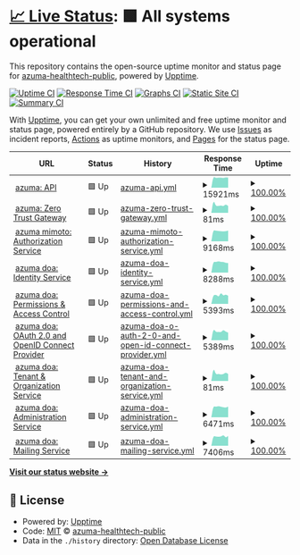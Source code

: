 # [📈 Live Status](https://status.qss.azuma-health.tech): <!--live status--> **🟩 All systems operational**

This repository contains the open-source uptime monitor and status page for [azuma-healthtech-public](https://status.qss.azuma-health.tech), powered by [Upptime](https://github.com/upptime/upptime).

[![Uptime CI](https://github.com/azuma-healthtech-public/uptime-qss/workflows/Uptime%20CI/badge.svg)](https://github.com/azuma-healthtech-public/uptime-qss/actions?query=workflow%3A%22Uptime+CI%22)
[![Response Time CI](https://github.com/azuma-healthtech-public/uptime-qss/workflows/Response%20Time%20CI/badge.svg)](https://github.com/azuma-healthtech-public/uptime-qss/actions?query=workflow%3A%22Response+Time+CI%22)
[![Graphs CI](https://github.com/azuma-healthtech-public/uptime-qss/workflows/Graphs%20CI/badge.svg)](https://github.com/azuma-healthtech-public/uptime-qss/actions?query=workflow%3A%22Graphs+CI%22)
[![Static Site CI](https://github.com/azuma-healthtech-public/uptime-qss/workflows/Static%20Site%20CI/badge.svg)](https://github.com/azuma-healthtech-public/uptime-qss/actions?query=workflow%3A%22Static+Site+CI%22)
[![Summary CI](https://github.com/azuma-healthtech-public/uptime-qss/workflows/Summary%20CI/badge.svg)](https://github.com/azuma-healthtech-public/uptime-qss/actions?query=workflow%3A%22Summary+CI%22)

With [Upptime](https://upptime.js.org), you can get your own unlimited and free uptime monitor and status page, powered entirely by a GitHub repository. We use [Issues](https://github.com/azuma-healthtech-public/uptime-qss/issues) as incident reports, [Actions](https://github.com/azuma-healthtech-public/uptime-qss/actions) as uptime monitors, and [Pages](https://status.qss.azuma-health.tech) for the status page.

<!--start: status pages-->
<!-- This summary is generated by Upptime (https://github.com/upptime/upptime) -->
<!-- Do not edit this manually, your changes will be overwritten -->
<!-- prettier-ignore -->
| URL | Status | History | Response Time | Uptime |
| --- | ------ | ------- | ------------- | ------ |
| <img alt="" src="https://icons.duckduckgo.com/ip3/qss.azuma-health.tech.ico" height="13"> [azuma: API](https://qss.azuma-health.tech/health/doa-gateway) | 🟩 Up | [azuma-api.yml](https://github.com/azuma-healthtech-public/uptime-qss/commits/HEAD/history/azuma-api.yml) | <details><summary><img alt="Response time graph" src="./graphs/azuma-api/response-time-week.png" height="20"> 15921ms</summary><br><a href="https://status.qss.azuma-health.tech/history/azuma-api"><img alt="Response time 14660" src="https://img.shields.io/endpoint?url=https%3A%2F%2Fraw.githubusercontent.com%2Fazuma-healthtech-public%2Fuptime-qss%2FHEAD%2Fapi%2Fazuma-api%2Fresponse-time.json"></a><br><a href="https://status.qss.azuma-health.tech/history/azuma-api"><img alt="24-hour response time 16034" src="https://img.shields.io/endpoint?url=https%3A%2F%2Fraw.githubusercontent.com%2Fazuma-healthtech-public%2Fuptime-qss%2FHEAD%2Fapi%2Fazuma-api%2Fresponse-time-day.json"></a><br><a href="https://status.qss.azuma-health.tech/history/azuma-api"><img alt="7-day response time 15921" src="https://img.shields.io/endpoint?url=https%3A%2F%2Fraw.githubusercontent.com%2Fazuma-healthtech-public%2Fuptime-qss%2FHEAD%2Fapi%2Fazuma-api%2Fresponse-time-week.json"></a><br><a href="https://status.qss.azuma-health.tech/history/azuma-api"><img alt="30-day response time 16246" src="https://img.shields.io/endpoint?url=https%3A%2F%2Fraw.githubusercontent.com%2Fazuma-healthtech-public%2Fuptime-qss%2FHEAD%2Fapi%2Fazuma-api%2Fresponse-time-month.json"></a><br><a href="https://status.qss.azuma-health.tech/history/azuma-api"><img alt="1-year response time 14660" src="https://img.shields.io/endpoint?url=https%3A%2F%2Fraw.githubusercontent.com%2Fazuma-healthtech-public%2Fuptime-qss%2FHEAD%2Fapi%2Fazuma-api%2Fresponse-time-year.json"></a></details> | <details><summary><a href="https://status.qss.azuma-health.tech/history/azuma-api">100.00%</a></summary><a href="https://status.qss.azuma-health.tech/history/azuma-api"><img alt="All-time uptime 99.68%" src="https://img.shields.io/endpoint?url=https%3A%2F%2Fraw.githubusercontent.com%2Fazuma-healthtech-public%2Fuptime-qss%2FHEAD%2Fapi%2Fazuma-api%2Fuptime.json"></a><br><a href="https://status.qss.azuma-health.tech/history/azuma-api"><img alt="24-hour uptime 100.00%" src="https://img.shields.io/endpoint?url=https%3A%2F%2Fraw.githubusercontent.com%2Fazuma-healthtech-public%2Fuptime-qss%2FHEAD%2Fapi%2Fazuma-api%2Fuptime-day.json"></a><br><a href="https://status.qss.azuma-health.tech/history/azuma-api"><img alt="7-day uptime 100.00%" src="https://img.shields.io/endpoint?url=https%3A%2F%2Fraw.githubusercontent.com%2Fazuma-healthtech-public%2Fuptime-qss%2FHEAD%2Fapi%2Fazuma-api%2Fuptime-week.json"></a><br><a href="https://status.qss.azuma-health.tech/history/azuma-api"><img alt="30-day uptime 100.00%" src="https://img.shields.io/endpoint?url=https%3A%2F%2Fraw.githubusercontent.com%2Fazuma-healthtech-public%2Fuptime-qss%2FHEAD%2Fapi%2Fazuma-api%2Fuptime-month.json"></a><br><a href="https://status.qss.azuma-health.tech/history/azuma-api"><img alt="1-year uptime 99.68%" src="https://img.shields.io/endpoint?url=https%3A%2F%2Fraw.githubusercontent.com%2Fazuma-healthtech-public%2Fuptime-qss%2FHEAD%2Fapi%2Fazuma-api%2Fuptime-year.json"></a></details>
| <img alt="" src="https://icons.duckduckgo.com/ip3/qss.azuma-health.tech.ico" height="13"> [azuma: Zero Trust Gateway](https://qss.azuma-health.tech/health/gateway) | 🟩 Up | [azuma-zero-trust-gateway.yml](https://github.com/azuma-healthtech-public/uptime-qss/commits/HEAD/history/azuma-zero-trust-gateway.yml) | <details><summary><img alt="Response time graph" src="./graphs/azuma-zero-trust-gateway/response-time-week.png" height="20"> 81ms</summary><br><a href="https://status.qss.azuma-health.tech/history/azuma-zero-trust-gateway"><img alt="Response time 94" src="https://img.shields.io/endpoint?url=https%3A%2F%2Fraw.githubusercontent.com%2Fazuma-healthtech-public%2Fuptime-qss%2FHEAD%2Fapi%2Fazuma-zero-trust-gateway%2Fresponse-time.json"></a><br><a href="https://status.qss.azuma-health.tech/history/azuma-zero-trust-gateway"><img alt="24-hour response time 72" src="https://img.shields.io/endpoint?url=https%3A%2F%2Fraw.githubusercontent.com%2Fazuma-healthtech-public%2Fuptime-qss%2FHEAD%2Fapi%2Fazuma-zero-trust-gateway%2Fresponse-time-day.json"></a><br><a href="https://status.qss.azuma-health.tech/history/azuma-zero-trust-gateway"><img alt="7-day response time 81" src="https://img.shields.io/endpoint?url=https%3A%2F%2Fraw.githubusercontent.com%2Fazuma-healthtech-public%2Fuptime-qss%2FHEAD%2Fapi%2Fazuma-zero-trust-gateway%2Fresponse-time-week.json"></a><br><a href="https://status.qss.azuma-health.tech/history/azuma-zero-trust-gateway"><img alt="30-day response time 93" src="https://img.shields.io/endpoint?url=https%3A%2F%2Fraw.githubusercontent.com%2Fazuma-healthtech-public%2Fuptime-qss%2FHEAD%2Fapi%2Fazuma-zero-trust-gateway%2Fresponse-time-month.json"></a><br><a href="https://status.qss.azuma-health.tech/history/azuma-zero-trust-gateway"><img alt="1-year response time 94" src="https://img.shields.io/endpoint?url=https%3A%2F%2Fraw.githubusercontent.com%2Fazuma-healthtech-public%2Fuptime-qss%2FHEAD%2Fapi%2Fazuma-zero-trust-gateway%2Fresponse-time-year.json"></a></details> | <details><summary><a href="https://status.qss.azuma-health.tech/history/azuma-zero-trust-gateway">100.00%</a></summary><a href="https://status.qss.azuma-health.tech/history/azuma-zero-trust-gateway"><img alt="All-time uptime 100.00%" src="https://img.shields.io/endpoint?url=https%3A%2F%2Fraw.githubusercontent.com%2Fazuma-healthtech-public%2Fuptime-qss%2FHEAD%2Fapi%2Fazuma-zero-trust-gateway%2Fuptime.json"></a><br><a href="https://status.qss.azuma-health.tech/history/azuma-zero-trust-gateway"><img alt="24-hour uptime 100.00%" src="https://img.shields.io/endpoint?url=https%3A%2F%2Fraw.githubusercontent.com%2Fazuma-healthtech-public%2Fuptime-qss%2FHEAD%2Fapi%2Fazuma-zero-trust-gateway%2Fuptime-day.json"></a><br><a href="https://status.qss.azuma-health.tech/history/azuma-zero-trust-gateway"><img alt="7-day uptime 100.00%" src="https://img.shields.io/endpoint?url=https%3A%2F%2Fraw.githubusercontent.com%2Fazuma-healthtech-public%2Fuptime-qss%2FHEAD%2Fapi%2Fazuma-zero-trust-gateway%2Fuptime-week.json"></a><br><a href="https://status.qss.azuma-health.tech/history/azuma-zero-trust-gateway"><img alt="30-day uptime 100.00%" src="https://img.shields.io/endpoint?url=https%3A%2F%2Fraw.githubusercontent.com%2Fazuma-healthtech-public%2Fuptime-qss%2FHEAD%2Fapi%2Fazuma-zero-trust-gateway%2Fuptime-month.json"></a><br><a href="https://status.qss.azuma-health.tech/history/azuma-zero-trust-gateway"><img alt="1-year uptime 100.00%" src="https://img.shields.io/endpoint?url=https%3A%2F%2Fraw.githubusercontent.com%2Fazuma-healthtech-public%2Fuptime-qss%2FHEAD%2Fapi%2Fazuma-zero-trust-gateway%2Fuptime-year.json"></a></details>
| <img alt="" src="https://icons.duckduckgo.com/ip3/qss.azuma-health.tech.ico" height="13"> [azuma mimoto: Authorization Service](https://qss.azuma-health.tech/health/mimoto-auth) | 🟩 Up | [azuma-mimoto-authorization-service.yml](https://github.com/azuma-healthtech-public/uptime-qss/commits/HEAD/history/azuma-mimoto-authorization-service.yml) | <details><summary><img alt="Response time graph" src="./graphs/azuma-mimoto-authorization-service/response-time-week.png" height="20"> 9168ms</summary><br><a href="https://status.qss.azuma-health.tech/history/azuma-mimoto-authorization-service"><img alt="Response time 8998" src="https://img.shields.io/endpoint?url=https%3A%2F%2Fraw.githubusercontent.com%2Fazuma-healthtech-public%2Fuptime-qss%2FHEAD%2Fapi%2Fazuma-mimoto-authorization-service%2Fresponse-time.json"></a><br><a href="https://status.qss.azuma-health.tech/history/azuma-mimoto-authorization-service"><img alt="24-hour response time 9496" src="https://img.shields.io/endpoint?url=https%3A%2F%2Fraw.githubusercontent.com%2Fazuma-healthtech-public%2Fuptime-qss%2FHEAD%2Fapi%2Fazuma-mimoto-authorization-service%2Fresponse-time-day.json"></a><br><a href="https://status.qss.azuma-health.tech/history/azuma-mimoto-authorization-service"><img alt="7-day response time 9168" src="https://img.shields.io/endpoint?url=https%3A%2F%2Fraw.githubusercontent.com%2Fazuma-healthtech-public%2Fuptime-qss%2FHEAD%2Fapi%2Fazuma-mimoto-authorization-service%2Fresponse-time-week.json"></a><br><a href="https://status.qss.azuma-health.tech/history/azuma-mimoto-authorization-service"><img alt="30-day response time 8708" src="https://img.shields.io/endpoint?url=https%3A%2F%2Fraw.githubusercontent.com%2Fazuma-healthtech-public%2Fuptime-qss%2FHEAD%2Fapi%2Fazuma-mimoto-authorization-service%2Fresponse-time-month.json"></a><br><a href="https://status.qss.azuma-health.tech/history/azuma-mimoto-authorization-service"><img alt="1-year response time 8998" src="https://img.shields.io/endpoint?url=https%3A%2F%2Fraw.githubusercontent.com%2Fazuma-healthtech-public%2Fuptime-qss%2FHEAD%2Fapi%2Fazuma-mimoto-authorization-service%2Fresponse-time-year.json"></a></details> | <details><summary><a href="https://status.qss.azuma-health.tech/history/azuma-mimoto-authorization-service">100.00%</a></summary><a href="https://status.qss.azuma-health.tech/history/azuma-mimoto-authorization-service"><img alt="All-time uptime 100.00%" src="https://img.shields.io/endpoint?url=https%3A%2F%2Fraw.githubusercontent.com%2Fazuma-healthtech-public%2Fuptime-qss%2FHEAD%2Fapi%2Fazuma-mimoto-authorization-service%2Fuptime.json"></a><br><a href="https://status.qss.azuma-health.tech/history/azuma-mimoto-authorization-service"><img alt="24-hour uptime 100.00%" src="https://img.shields.io/endpoint?url=https%3A%2F%2Fraw.githubusercontent.com%2Fazuma-healthtech-public%2Fuptime-qss%2FHEAD%2Fapi%2Fazuma-mimoto-authorization-service%2Fuptime-day.json"></a><br><a href="https://status.qss.azuma-health.tech/history/azuma-mimoto-authorization-service"><img alt="7-day uptime 100.00%" src="https://img.shields.io/endpoint?url=https%3A%2F%2Fraw.githubusercontent.com%2Fazuma-healthtech-public%2Fuptime-qss%2FHEAD%2Fapi%2Fazuma-mimoto-authorization-service%2Fuptime-week.json"></a><br><a href="https://status.qss.azuma-health.tech/history/azuma-mimoto-authorization-service"><img alt="30-day uptime 100.00%" src="https://img.shields.io/endpoint?url=https%3A%2F%2Fraw.githubusercontent.com%2Fazuma-healthtech-public%2Fuptime-qss%2FHEAD%2Fapi%2Fazuma-mimoto-authorization-service%2Fuptime-month.json"></a><br><a href="https://status.qss.azuma-health.tech/history/azuma-mimoto-authorization-service"><img alt="1-year uptime 100.00%" src="https://img.shields.io/endpoint?url=https%3A%2F%2Fraw.githubusercontent.com%2Fazuma-healthtech-public%2Fuptime-qss%2FHEAD%2Fapi%2Fazuma-mimoto-authorization-service%2Fuptime-year.json"></a></details>
| <img alt="" src="https://icons.duckduckgo.com/ip3/qss.azuma-health.tech.ico" height="13"> [azuma doa: Identity Service](https://qss.azuma-health.tech/health/doa-idp) | 🟩 Up | [azuma-doa-identity-service.yml](https://github.com/azuma-healthtech-public/uptime-qss/commits/HEAD/history/azuma-doa-identity-service.yml) | <details><summary><img alt="Response time graph" src="./graphs/azuma-doa-identity-service/response-time-week.png" height="20"> 8288ms</summary><br><a href="https://status.qss.azuma-health.tech/history/azuma-doa-identity-service"><img alt="Response time 6938" src="https://img.shields.io/endpoint?url=https%3A%2F%2Fraw.githubusercontent.com%2Fazuma-healthtech-public%2Fuptime-qss%2FHEAD%2Fapi%2Fazuma-doa-identity-service%2Fresponse-time.json"></a><br><a href="https://status.qss.azuma-health.tech/history/azuma-doa-identity-service"><img alt="24-hour response time 7563" src="https://img.shields.io/endpoint?url=https%3A%2F%2Fraw.githubusercontent.com%2Fazuma-healthtech-public%2Fuptime-qss%2FHEAD%2Fapi%2Fazuma-doa-identity-service%2Fresponse-time-day.json"></a><br><a href="https://status.qss.azuma-health.tech/history/azuma-doa-identity-service"><img alt="7-day response time 8288" src="https://img.shields.io/endpoint?url=https%3A%2F%2Fraw.githubusercontent.com%2Fazuma-healthtech-public%2Fuptime-qss%2FHEAD%2Fapi%2Fazuma-doa-identity-service%2Fresponse-time-week.json"></a><br><a href="https://status.qss.azuma-health.tech/history/azuma-doa-identity-service"><img alt="30-day response time 8395" src="https://img.shields.io/endpoint?url=https%3A%2F%2Fraw.githubusercontent.com%2Fazuma-healthtech-public%2Fuptime-qss%2FHEAD%2Fapi%2Fazuma-doa-identity-service%2Fresponse-time-month.json"></a><br><a href="https://status.qss.azuma-health.tech/history/azuma-doa-identity-service"><img alt="1-year response time 6938" src="https://img.shields.io/endpoint?url=https%3A%2F%2Fraw.githubusercontent.com%2Fazuma-healthtech-public%2Fuptime-qss%2FHEAD%2Fapi%2Fazuma-doa-identity-service%2Fresponse-time-year.json"></a></details> | <details><summary><a href="https://status.qss.azuma-health.tech/history/azuma-doa-identity-service">100.00%</a></summary><a href="https://status.qss.azuma-health.tech/history/azuma-doa-identity-service"><img alt="All-time uptime 100.00%" src="https://img.shields.io/endpoint?url=https%3A%2F%2Fraw.githubusercontent.com%2Fazuma-healthtech-public%2Fuptime-qss%2FHEAD%2Fapi%2Fazuma-doa-identity-service%2Fuptime.json"></a><br><a href="https://status.qss.azuma-health.tech/history/azuma-doa-identity-service"><img alt="24-hour uptime 100.00%" src="https://img.shields.io/endpoint?url=https%3A%2F%2Fraw.githubusercontent.com%2Fazuma-healthtech-public%2Fuptime-qss%2FHEAD%2Fapi%2Fazuma-doa-identity-service%2Fuptime-day.json"></a><br><a href="https://status.qss.azuma-health.tech/history/azuma-doa-identity-service"><img alt="7-day uptime 100.00%" src="https://img.shields.io/endpoint?url=https%3A%2F%2Fraw.githubusercontent.com%2Fazuma-healthtech-public%2Fuptime-qss%2FHEAD%2Fapi%2Fazuma-doa-identity-service%2Fuptime-week.json"></a><br><a href="https://status.qss.azuma-health.tech/history/azuma-doa-identity-service"><img alt="30-day uptime 100.00%" src="https://img.shields.io/endpoint?url=https%3A%2F%2Fraw.githubusercontent.com%2Fazuma-healthtech-public%2Fuptime-qss%2FHEAD%2Fapi%2Fazuma-doa-identity-service%2Fuptime-month.json"></a><br><a href="https://status.qss.azuma-health.tech/history/azuma-doa-identity-service"><img alt="1-year uptime 100.00%" src="https://img.shields.io/endpoint?url=https%3A%2F%2Fraw.githubusercontent.com%2Fazuma-healthtech-public%2Fuptime-qss%2FHEAD%2Fapi%2Fazuma-doa-identity-service%2Fuptime-year.json"></a></details>
| <img alt="" src="https://icons.duckduckgo.com/ip3/qss.azuma-health.tech.ico" height="13"> [azuma doa: Permissions & Access Control](https://qss.azuma-health.tech/health/doa-acl) | 🟩 Up | [azuma-doa-permissions-and-access-control.yml](https://github.com/azuma-healthtech-public/uptime-qss/commits/HEAD/history/azuma-doa-permissions-and-access-control.yml) | <details><summary><img alt="Response time graph" src="./graphs/azuma-doa-permissions-and-access-control/response-time-week.png" height="20"> 5393ms</summary><br><a href="https://status.qss.azuma-health.tech/history/azuma-doa-permissions-and-access-control"><img alt="Response time 5053" src="https://img.shields.io/endpoint?url=https%3A%2F%2Fraw.githubusercontent.com%2Fazuma-healthtech-public%2Fuptime-qss%2FHEAD%2Fapi%2Fazuma-doa-permissions-and-access-control%2Fresponse-time.json"></a><br><a href="https://status.qss.azuma-health.tech/history/azuma-doa-permissions-and-access-control"><img alt="24-hour response time 5053" src="https://img.shields.io/endpoint?url=https%3A%2F%2Fraw.githubusercontent.com%2Fazuma-healthtech-public%2Fuptime-qss%2FHEAD%2Fapi%2Fazuma-doa-permissions-and-access-control%2Fresponse-time-day.json"></a><br><a href="https://status.qss.azuma-health.tech/history/azuma-doa-permissions-and-access-control"><img alt="7-day response time 5393" src="https://img.shields.io/endpoint?url=https%3A%2F%2Fraw.githubusercontent.com%2Fazuma-healthtech-public%2Fuptime-qss%2FHEAD%2Fapi%2Fazuma-doa-permissions-and-access-control%2Fresponse-time-week.json"></a><br><a href="https://status.qss.azuma-health.tech/history/azuma-doa-permissions-and-access-control"><img alt="30-day response time 5268" src="https://img.shields.io/endpoint?url=https%3A%2F%2Fraw.githubusercontent.com%2Fazuma-healthtech-public%2Fuptime-qss%2FHEAD%2Fapi%2Fazuma-doa-permissions-and-access-control%2Fresponse-time-month.json"></a><br><a href="https://status.qss.azuma-health.tech/history/azuma-doa-permissions-and-access-control"><img alt="1-year response time 5053" src="https://img.shields.io/endpoint?url=https%3A%2F%2Fraw.githubusercontent.com%2Fazuma-healthtech-public%2Fuptime-qss%2FHEAD%2Fapi%2Fazuma-doa-permissions-and-access-control%2Fresponse-time-year.json"></a></details> | <details><summary><a href="https://status.qss.azuma-health.tech/history/azuma-doa-permissions-and-access-control">100.00%</a></summary><a href="https://status.qss.azuma-health.tech/history/azuma-doa-permissions-and-access-control"><img alt="All-time uptime 100.00%" src="https://img.shields.io/endpoint?url=https%3A%2F%2Fraw.githubusercontent.com%2Fazuma-healthtech-public%2Fuptime-qss%2FHEAD%2Fapi%2Fazuma-doa-permissions-and-access-control%2Fuptime.json"></a><br><a href="https://status.qss.azuma-health.tech/history/azuma-doa-permissions-and-access-control"><img alt="24-hour uptime 100.00%" src="https://img.shields.io/endpoint?url=https%3A%2F%2Fraw.githubusercontent.com%2Fazuma-healthtech-public%2Fuptime-qss%2FHEAD%2Fapi%2Fazuma-doa-permissions-and-access-control%2Fuptime-day.json"></a><br><a href="https://status.qss.azuma-health.tech/history/azuma-doa-permissions-and-access-control"><img alt="7-day uptime 100.00%" src="https://img.shields.io/endpoint?url=https%3A%2F%2Fraw.githubusercontent.com%2Fazuma-healthtech-public%2Fuptime-qss%2FHEAD%2Fapi%2Fazuma-doa-permissions-and-access-control%2Fuptime-week.json"></a><br><a href="https://status.qss.azuma-health.tech/history/azuma-doa-permissions-and-access-control"><img alt="30-day uptime 100.00%" src="https://img.shields.io/endpoint?url=https%3A%2F%2Fraw.githubusercontent.com%2Fazuma-healthtech-public%2Fuptime-qss%2FHEAD%2Fapi%2Fazuma-doa-permissions-and-access-control%2Fuptime-month.json"></a><br><a href="https://status.qss.azuma-health.tech/history/azuma-doa-permissions-and-access-control"><img alt="1-year uptime 100.00%" src="https://img.shields.io/endpoint?url=https%3A%2F%2Fraw.githubusercontent.com%2Fazuma-healthtech-public%2Fuptime-qss%2FHEAD%2Fapi%2Fazuma-doa-permissions-and-access-control%2Fuptime-year.json"></a></details>
| <img alt="" src="https://icons.duckduckgo.com/ip3/qss.azuma-health.tech.ico" height="13"> [azuma doa: OAuth 2.0 and OpenID Connect Provider](https://qss.azuma-health.tech/health/doa-oidc) | 🟩 Up | [azuma-doa-o-auth-2-0-and-open-id-connect-provider.yml](https://github.com/azuma-healthtech-public/uptime-qss/commits/HEAD/history/azuma-doa-o-auth-2-0-and-open-id-connect-provider.yml) | <details><summary><img alt="Response time graph" src="./graphs/azuma-doa-o-auth-2-0-and-open-id-connect-provider/response-time-week.png" height="20"> 5389ms</summary><br><a href="https://status.qss.azuma-health.tech/history/azuma-doa-o-auth-2-0-and-open-id-connect-provider"><img alt="Response time 5032" src="https://img.shields.io/endpoint?url=https%3A%2F%2Fraw.githubusercontent.com%2Fazuma-healthtech-public%2Fuptime-qss%2FHEAD%2Fapi%2Fazuma-doa-o-auth-2-0-and-open-id-connect-provider%2Fresponse-time.json"></a><br><a href="https://status.qss.azuma-health.tech/history/azuma-doa-o-auth-2-0-and-open-id-connect-provider"><img alt="24-hour response time 4653" src="https://img.shields.io/endpoint?url=https%3A%2F%2Fraw.githubusercontent.com%2Fazuma-healthtech-public%2Fuptime-qss%2FHEAD%2Fapi%2Fazuma-doa-o-auth-2-0-and-open-id-connect-provider%2Fresponse-time-day.json"></a><br><a href="https://status.qss.azuma-health.tech/history/azuma-doa-o-auth-2-0-and-open-id-connect-provider"><img alt="7-day response time 5389" src="https://img.shields.io/endpoint?url=https%3A%2F%2Fraw.githubusercontent.com%2Fazuma-healthtech-public%2Fuptime-qss%2FHEAD%2Fapi%2Fazuma-doa-o-auth-2-0-and-open-id-connect-provider%2Fresponse-time-week.json"></a><br><a href="https://status.qss.azuma-health.tech/history/azuma-doa-o-auth-2-0-and-open-id-connect-provider"><img alt="30-day response time 5184" src="https://img.shields.io/endpoint?url=https%3A%2F%2Fraw.githubusercontent.com%2Fazuma-healthtech-public%2Fuptime-qss%2FHEAD%2Fapi%2Fazuma-doa-o-auth-2-0-and-open-id-connect-provider%2Fresponse-time-month.json"></a><br><a href="https://status.qss.azuma-health.tech/history/azuma-doa-o-auth-2-0-and-open-id-connect-provider"><img alt="1-year response time 5032" src="https://img.shields.io/endpoint?url=https%3A%2F%2Fraw.githubusercontent.com%2Fazuma-healthtech-public%2Fuptime-qss%2FHEAD%2Fapi%2Fazuma-doa-o-auth-2-0-and-open-id-connect-provider%2Fresponse-time-year.json"></a></details> | <details><summary><a href="https://status.qss.azuma-health.tech/history/azuma-doa-o-auth-2-0-and-open-id-connect-provider">100.00%</a></summary><a href="https://status.qss.azuma-health.tech/history/azuma-doa-o-auth-2-0-and-open-id-connect-provider"><img alt="All-time uptime 100.00%" src="https://img.shields.io/endpoint?url=https%3A%2F%2Fraw.githubusercontent.com%2Fazuma-healthtech-public%2Fuptime-qss%2FHEAD%2Fapi%2Fazuma-doa-o-auth-2-0-and-open-id-connect-provider%2Fuptime.json"></a><br><a href="https://status.qss.azuma-health.tech/history/azuma-doa-o-auth-2-0-and-open-id-connect-provider"><img alt="24-hour uptime 100.00%" src="https://img.shields.io/endpoint?url=https%3A%2F%2Fraw.githubusercontent.com%2Fazuma-healthtech-public%2Fuptime-qss%2FHEAD%2Fapi%2Fazuma-doa-o-auth-2-0-and-open-id-connect-provider%2Fuptime-day.json"></a><br><a href="https://status.qss.azuma-health.tech/history/azuma-doa-o-auth-2-0-and-open-id-connect-provider"><img alt="7-day uptime 100.00%" src="https://img.shields.io/endpoint?url=https%3A%2F%2Fraw.githubusercontent.com%2Fazuma-healthtech-public%2Fuptime-qss%2FHEAD%2Fapi%2Fazuma-doa-o-auth-2-0-and-open-id-connect-provider%2Fuptime-week.json"></a><br><a href="https://status.qss.azuma-health.tech/history/azuma-doa-o-auth-2-0-and-open-id-connect-provider"><img alt="30-day uptime 100.00%" src="https://img.shields.io/endpoint?url=https%3A%2F%2Fraw.githubusercontent.com%2Fazuma-healthtech-public%2Fuptime-qss%2FHEAD%2Fapi%2Fazuma-doa-o-auth-2-0-and-open-id-connect-provider%2Fuptime-month.json"></a><br><a href="https://status.qss.azuma-health.tech/history/azuma-doa-o-auth-2-0-and-open-id-connect-provider"><img alt="1-year uptime 100.00%" src="https://img.shields.io/endpoint?url=https%3A%2F%2Fraw.githubusercontent.com%2Fazuma-healthtech-public%2Fuptime-qss%2FHEAD%2Fapi%2Fazuma-doa-o-auth-2-0-and-open-id-connect-provider%2Fuptime-year.json"></a></details>
| <img alt="" src="https://icons.duckduckgo.com/ip3/qss.azuma-health.tech.ico" height="13"> [azuma doa: Tenant & Organization Service](https://qss.azuma-health.tech/health/doa-organization) | 🟩 Up | [azuma-doa-tenant-and-organization-service.yml](https://github.com/azuma-healthtech-public/uptime-qss/commits/HEAD/history/azuma-doa-tenant-and-organization-service.yml) | <details><summary><img alt="Response time graph" src="./graphs/azuma-doa-tenant-and-organization-service/response-time-week.png" height="20"> 81ms</summary><br><a href="https://status.qss.azuma-health.tech/history/azuma-doa-tenant-and-organization-service"><img alt="Response time 94" src="https://img.shields.io/endpoint?url=https%3A%2F%2Fraw.githubusercontent.com%2Fazuma-healthtech-public%2Fuptime-qss%2FHEAD%2Fapi%2Fazuma-doa-tenant-and-organization-service%2Fresponse-time.json"></a><br><a href="https://status.qss.azuma-health.tech/history/azuma-doa-tenant-and-organization-service"><img alt="24-hour response time 73" src="https://img.shields.io/endpoint?url=https%3A%2F%2Fraw.githubusercontent.com%2Fazuma-healthtech-public%2Fuptime-qss%2FHEAD%2Fapi%2Fazuma-doa-tenant-and-organization-service%2Fresponse-time-day.json"></a><br><a href="https://status.qss.azuma-health.tech/history/azuma-doa-tenant-and-organization-service"><img alt="7-day response time 81" src="https://img.shields.io/endpoint?url=https%3A%2F%2Fraw.githubusercontent.com%2Fazuma-healthtech-public%2Fuptime-qss%2FHEAD%2Fapi%2Fazuma-doa-tenant-and-organization-service%2Fresponse-time-week.json"></a><br><a href="https://status.qss.azuma-health.tech/history/azuma-doa-tenant-and-organization-service"><img alt="30-day response time 93" src="https://img.shields.io/endpoint?url=https%3A%2F%2Fraw.githubusercontent.com%2Fazuma-healthtech-public%2Fuptime-qss%2FHEAD%2Fapi%2Fazuma-doa-tenant-and-organization-service%2Fresponse-time-month.json"></a><br><a href="https://status.qss.azuma-health.tech/history/azuma-doa-tenant-and-organization-service"><img alt="1-year response time 94" src="https://img.shields.io/endpoint?url=https%3A%2F%2Fraw.githubusercontent.com%2Fazuma-healthtech-public%2Fuptime-qss%2FHEAD%2Fapi%2Fazuma-doa-tenant-and-organization-service%2Fresponse-time-year.json"></a></details> | <details><summary><a href="https://status.qss.azuma-health.tech/history/azuma-doa-tenant-and-organization-service">100.00%</a></summary><a href="https://status.qss.azuma-health.tech/history/azuma-doa-tenant-and-organization-service"><img alt="All-time uptime 100.00%" src="https://img.shields.io/endpoint?url=https%3A%2F%2Fraw.githubusercontent.com%2Fazuma-healthtech-public%2Fuptime-qss%2FHEAD%2Fapi%2Fazuma-doa-tenant-and-organization-service%2Fuptime.json"></a><br><a href="https://status.qss.azuma-health.tech/history/azuma-doa-tenant-and-organization-service"><img alt="24-hour uptime 100.00%" src="https://img.shields.io/endpoint?url=https%3A%2F%2Fraw.githubusercontent.com%2Fazuma-healthtech-public%2Fuptime-qss%2FHEAD%2Fapi%2Fazuma-doa-tenant-and-organization-service%2Fuptime-day.json"></a><br><a href="https://status.qss.azuma-health.tech/history/azuma-doa-tenant-and-organization-service"><img alt="7-day uptime 100.00%" src="https://img.shields.io/endpoint?url=https%3A%2F%2Fraw.githubusercontent.com%2Fazuma-healthtech-public%2Fuptime-qss%2FHEAD%2Fapi%2Fazuma-doa-tenant-and-organization-service%2Fuptime-week.json"></a><br><a href="https://status.qss.azuma-health.tech/history/azuma-doa-tenant-and-organization-service"><img alt="30-day uptime 100.00%" src="https://img.shields.io/endpoint?url=https%3A%2F%2Fraw.githubusercontent.com%2Fazuma-healthtech-public%2Fuptime-qss%2FHEAD%2Fapi%2Fazuma-doa-tenant-and-organization-service%2Fuptime-month.json"></a><br><a href="https://status.qss.azuma-health.tech/history/azuma-doa-tenant-and-organization-service"><img alt="1-year uptime 100.00%" src="https://img.shields.io/endpoint?url=https%3A%2F%2Fraw.githubusercontent.com%2Fazuma-healthtech-public%2Fuptime-qss%2FHEAD%2Fapi%2Fazuma-doa-tenant-and-organization-service%2Fuptime-year.json"></a></details>
| <img alt="" src="https://icons.duckduckgo.com/ip3/qss.azuma-health.tech.ico" height="13"> [azuma doa: Administration Service](https://qss.azuma-health.tech/health/doa-admin) | 🟩 Up | [azuma-doa-administration-service.yml](https://github.com/azuma-healthtech-public/uptime-qss/commits/HEAD/history/azuma-doa-administration-service.yml) | <details><summary><img alt="Response time graph" src="./graphs/azuma-doa-administration-service/response-time-week.png" height="20"> 6471ms</summary><br><a href="https://status.qss.azuma-health.tech/history/azuma-doa-administration-service"><img alt="Response time 6236" src="https://img.shields.io/endpoint?url=https%3A%2F%2Fraw.githubusercontent.com%2Fazuma-healthtech-public%2Fuptime-qss%2FHEAD%2Fapi%2Fazuma-doa-administration-service%2Fresponse-time.json"></a><br><a href="https://status.qss.azuma-health.tech/history/azuma-doa-administration-service"><img alt="24-hour response time 6621" src="https://img.shields.io/endpoint?url=https%3A%2F%2Fraw.githubusercontent.com%2Fazuma-healthtech-public%2Fuptime-qss%2FHEAD%2Fapi%2Fazuma-doa-administration-service%2Fresponse-time-day.json"></a><br><a href="https://status.qss.azuma-health.tech/history/azuma-doa-administration-service"><img alt="7-day response time 6471" src="https://img.shields.io/endpoint?url=https%3A%2F%2Fraw.githubusercontent.com%2Fazuma-healthtech-public%2Fuptime-qss%2FHEAD%2Fapi%2Fazuma-doa-administration-service%2Fresponse-time-week.json"></a><br><a href="https://status.qss.azuma-health.tech/history/azuma-doa-administration-service"><img alt="30-day response time 6721" src="https://img.shields.io/endpoint?url=https%3A%2F%2Fraw.githubusercontent.com%2Fazuma-healthtech-public%2Fuptime-qss%2FHEAD%2Fapi%2Fazuma-doa-administration-service%2Fresponse-time-month.json"></a><br><a href="https://status.qss.azuma-health.tech/history/azuma-doa-administration-service"><img alt="1-year response time 6236" src="https://img.shields.io/endpoint?url=https%3A%2F%2Fraw.githubusercontent.com%2Fazuma-healthtech-public%2Fuptime-qss%2FHEAD%2Fapi%2Fazuma-doa-administration-service%2Fresponse-time-year.json"></a></details> | <details><summary><a href="https://status.qss.azuma-health.tech/history/azuma-doa-administration-service">100.00%</a></summary><a href="https://status.qss.azuma-health.tech/history/azuma-doa-administration-service"><img alt="All-time uptime 100.00%" src="https://img.shields.io/endpoint?url=https%3A%2F%2Fraw.githubusercontent.com%2Fazuma-healthtech-public%2Fuptime-qss%2FHEAD%2Fapi%2Fazuma-doa-administration-service%2Fuptime.json"></a><br><a href="https://status.qss.azuma-health.tech/history/azuma-doa-administration-service"><img alt="24-hour uptime 100.00%" src="https://img.shields.io/endpoint?url=https%3A%2F%2Fraw.githubusercontent.com%2Fazuma-healthtech-public%2Fuptime-qss%2FHEAD%2Fapi%2Fazuma-doa-administration-service%2Fuptime-day.json"></a><br><a href="https://status.qss.azuma-health.tech/history/azuma-doa-administration-service"><img alt="7-day uptime 100.00%" src="https://img.shields.io/endpoint?url=https%3A%2F%2Fraw.githubusercontent.com%2Fazuma-healthtech-public%2Fuptime-qss%2FHEAD%2Fapi%2Fazuma-doa-administration-service%2Fuptime-week.json"></a><br><a href="https://status.qss.azuma-health.tech/history/azuma-doa-administration-service"><img alt="30-day uptime 100.00%" src="https://img.shields.io/endpoint?url=https%3A%2F%2Fraw.githubusercontent.com%2Fazuma-healthtech-public%2Fuptime-qss%2FHEAD%2Fapi%2Fazuma-doa-administration-service%2Fuptime-month.json"></a><br><a href="https://status.qss.azuma-health.tech/history/azuma-doa-administration-service"><img alt="1-year uptime 100.00%" src="https://img.shields.io/endpoint?url=https%3A%2F%2Fraw.githubusercontent.com%2Fazuma-healthtech-public%2Fuptime-qss%2FHEAD%2Fapi%2Fazuma-doa-administration-service%2Fuptime-year.json"></a></details>
| <img alt="" src="https://icons.duckduckgo.com/ip3/qss.azuma-health.tech.ico" height="13"> [azuma doa: Mailing Service](https://qss.azuma-health.tech/health/doa-mailing) | 🟩 Up | [azuma-doa-mailing-service.yml](https://github.com/azuma-healthtech-public/uptime-qss/commits/HEAD/history/azuma-doa-mailing-service.yml) | <details><summary><img alt="Response time graph" src="./graphs/azuma-doa-mailing-service/response-time-week.png" height="20"> 7406ms</summary><br><a href="https://status.qss.azuma-health.tech/history/azuma-doa-mailing-service"><img alt="Response time 7197" src="https://img.shields.io/endpoint?url=https%3A%2F%2Fraw.githubusercontent.com%2Fazuma-healthtech-public%2Fuptime-qss%2FHEAD%2Fapi%2Fazuma-doa-mailing-service%2Fresponse-time.json"></a><br><a href="https://status.qss.azuma-health.tech/history/azuma-doa-mailing-service"><img alt="24-hour response time 7693" src="https://img.shields.io/endpoint?url=https%3A%2F%2Fraw.githubusercontent.com%2Fazuma-healthtech-public%2Fuptime-qss%2FHEAD%2Fapi%2Fazuma-doa-mailing-service%2Fresponse-time-day.json"></a><br><a href="https://status.qss.azuma-health.tech/history/azuma-doa-mailing-service"><img alt="7-day response time 7406" src="https://img.shields.io/endpoint?url=https%3A%2F%2Fraw.githubusercontent.com%2Fazuma-healthtech-public%2Fuptime-qss%2FHEAD%2Fapi%2Fazuma-doa-mailing-service%2Fresponse-time-week.json"></a><br><a href="https://status.qss.azuma-health.tech/history/azuma-doa-mailing-service"><img alt="30-day response time 7457" src="https://img.shields.io/endpoint?url=https%3A%2F%2Fraw.githubusercontent.com%2Fazuma-healthtech-public%2Fuptime-qss%2FHEAD%2Fapi%2Fazuma-doa-mailing-service%2Fresponse-time-month.json"></a><br><a href="https://status.qss.azuma-health.tech/history/azuma-doa-mailing-service"><img alt="1-year response time 7197" src="https://img.shields.io/endpoint?url=https%3A%2F%2Fraw.githubusercontent.com%2Fazuma-healthtech-public%2Fuptime-qss%2FHEAD%2Fapi%2Fazuma-doa-mailing-service%2Fresponse-time-year.json"></a></details> | <details><summary><a href="https://status.qss.azuma-health.tech/history/azuma-doa-mailing-service">100.00%</a></summary><a href="https://status.qss.azuma-health.tech/history/azuma-doa-mailing-service"><img alt="All-time uptime 100.00%" src="https://img.shields.io/endpoint?url=https%3A%2F%2Fraw.githubusercontent.com%2Fazuma-healthtech-public%2Fuptime-qss%2FHEAD%2Fapi%2Fazuma-doa-mailing-service%2Fuptime.json"></a><br><a href="https://status.qss.azuma-health.tech/history/azuma-doa-mailing-service"><img alt="24-hour uptime 100.00%" src="https://img.shields.io/endpoint?url=https%3A%2F%2Fraw.githubusercontent.com%2Fazuma-healthtech-public%2Fuptime-qss%2FHEAD%2Fapi%2Fazuma-doa-mailing-service%2Fuptime-day.json"></a><br><a href="https://status.qss.azuma-health.tech/history/azuma-doa-mailing-service"><img alt="7-day uptime 100.00%" src="https://img.shields.io/endpoint?url=https%3A%2F%2Fraw.githubusercontent.com%2Fazuma-healthtech-public%2Fuptime-qss%2FHEAD%2Fapi%2Fazuma-doa-mailing-service%2Fuptime-week.json"></a><br><a href="https://status.qss.azuma-health.tech/history/azuma-doa-mailing-service"><img alt="30-day uptime 100.00%" src="https://img.shields.io/endpoint?url=https%3A%2F%2Fraw.githubusercontent.com%2Fazuma-healthtech-public%2Fuptime-qss%2FHEAD%2Fapi%2Fazuma-doa-mailing-service%2Fuptime-month.json"></a><br><a href="https://status.qss.azuma-health.tech/history/azuma-doa-mailing-service"><img alt="1-year uptime 100.00%" src="https://img.shields.io/endpoint?url=https%3A%2F%2Fraw.githubusercontent.com%2Fazuma-healthtech-public%2Fuptime-qss%2FHEAD%2Fapi%2Fazuma-doa-mailing-service%2Fuptime-year.json"></a></details>

<!--end: status pages-->

[**Visit our status website →**](https://status.qss.azuma-health.tech)

## 📄 License

- Powered by: [Upptime](https://github.com/upptime/upptime)
- Code: [MIT](./LICENSE) © [azuma-healthtech-public](https://status.qss.azuma-health.tech)
- Data in the `./history` directory: [Open Database License](https://opendatacommons.org/licenses/odbl/1-0/)
